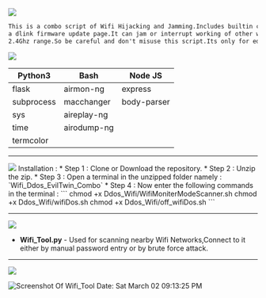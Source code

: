 <img src="https://via.placeholder.com/1270x120/0d1117/fffff?text=Wifi+DDos+EvilTwin+Combo" />

```html
This is a combo script of Wifi Hijacking and Jamming.Includes builtin captive portal with
a dlink firmware update page.It can jam or interrupt working of other wireless networks in
2.4Ghz range.So be careful and don't misuse this script.Its only for education purpose.
```
<img src="https://via.placeholder.com/1000x100/0d1117/BFFF00?text=Tools+and+Modules+used" />

| Python3  | Bash | Node JS |
| ------------- | ------------- | --------
| flask | airmon-ng | express |
| subprocess | macchanger | body-parser |
| sys  | aireplay-ng |  |
| time | airodump-ng |  |
| termcolor |   |   |
-------------------------------------------------------------------------------------------------------------------------------------------------
<img src="https://via.placeholder.com/1270x120/0d1117/BFFF00?text=INSTALLATIONS and CONFIGURATION" />
Installation :
* Step 1 : Clone or Download the repository.
* Step 2 : Unzip the zip.
* Step 3 : Open a terminal in the unzipped folder namely : `Wifi_Ddos_EvilTwin_Combo`
* Step 4 : Now enter the following commands in the terminal :
         ```
         chmod +x Ddos_Wifi/WifiMoniterModeScanner.sh
         chmod +x Ddos_Wifi/wifiDos.sh
         chmod +x Ddos_Wifi/off_wifiDos.sh
         ```

-------------------------------------------------------------------------------------------------------------------------------------------------
<img src="https://via.placeholder.com/1270x120/0d1117/BFFF00?text=FUNCTIONALITIES" />

* **Wifi_Tool.py** - Used for scanning nearby Wifi Networks,Connect to it either by manual password entry or by brute force attack.
------------------------------------------------------------------------------------------------------------------------------------------------

<img src="https://via.placeholder.com/1270x120/0d1117/BFFF00?text=SCREENSHOT+OF+THE+SCRIPT" />

![Screenshot Of Wifi_Tool Date: Sat March 02 09:13:25 PM](https://i.imgur.com/UIhj0PF.png)
